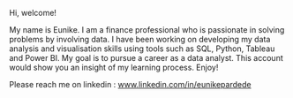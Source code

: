 Hi, welcome!

My name is Eunike. I am a finance professional who is passionate in solving problems by involving data.
I have been working on developing my data analysis and visualisation skills using tools such as SQL, Python, Tableau and Power BI.
My goal is to pursue a career as a data analyst.
This account would show you an insight of my learning process. Enjoy!

Please reach me on linkedin : www.linkedin.com/in/eunikepardede



